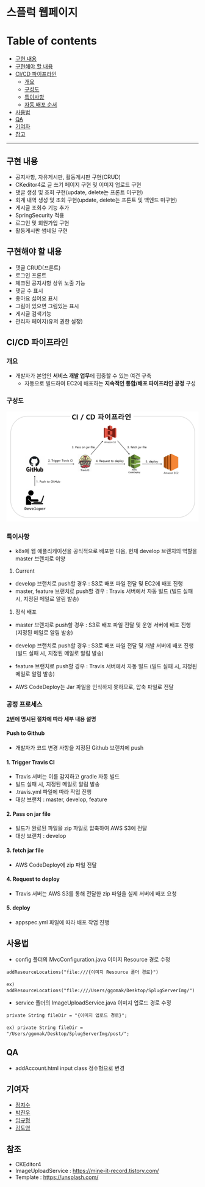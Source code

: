 # 스플럭 웹페이지

Table of contents
=================
* [구현 내용](#구현-내용)  
* [구현해야 할 내용](#구현해야-할-내용)  
* [CI/CD 파이프라인](#cicd-파이프라인)  
    *  [개요](#개요)
    * [구성도](#구성도)
    * [특이사항](#특이사항)
    * [자동 배포 순서](#공정-프로세스)
* [사용법](#사용법)
* [QA](#QA)
* [기여자](#기여자)
* [참고](#참조)

---
## 구현 내용

  - 공지사항, 자유게시판, 활동게시판 구현(CRUD)
  - CKeditor4로 글 쓰기 페이지 구현 및 이미지 업로드 구현
  - 댓글 생성 및 조회 구현(update, delete는 프론트 미구현)
  - 회계 내역 생성 및 조회 구현(update, delete는 프톤트 및 백엔드 미구현)
  - 게시글 조회수 기능 추가
  - SpringSecurity 적용
  - 로그인 및 회원가입 구현
  - 활동게시판 썸네일 구현
  
## 구현해야 할 내용

  - 댓글 CRUD(프론트)
  - 로그인 프론트
  - 체크된 공지사항 상위 노출 기능
  - 댓글 수 표시
  - 좋아요 싫어요 표시
  - 그림이 있으면 그림있는 표시
  - 게시글 검색기능
  - 관리자 페이지(유저 권한 설정)

## CI/CD 파이프라인
### 개요
- 개발자가 본업인 **서비스 개발 업무**에 집중할 수 있는 여건 구축
  - 자동으로 빌드하여 EC2에 배포하는 **지속적인 통합/배포 파이프라인 공정** 구성
  
### 구성도
![UI 다이어그램](./img/cicd-pipeline.png)  

### 특이사항
- k8s에 웹 애플리케이션을 공식적으로 배포한 다음, 현재 develop 브랜치의 역할을 master 브랜치로 이양
1. Current
  - develop 브랜치로 push할 경우 : S3로 배포 파일 전달 및 EC2에 배포 진행
  - master, feature 브랜치로 push할 경우 : Travis 서버에서 자동 빌드 (빌드 실패 시, 지정된 메일로 알림 발송)

1. 정식 배포
  - master 브랜치로 push할 경우 : S3로 배포 파일 전달 및 운영 서버에 배포 진행 (지정된 메일로 알림 발송)
  - develop 브랜치로 push할 경우 : S3로 배포 파일 전달 및 개발 서버에 배포 진행 (빌드 실패 시, 지정된 메일로 알림 발송)
  - feature 브랜치로 push할 경우 : Travis 서버에서 자동 빌드 (빌드 실패 시, 지정된 메일로 알림 발송)
  
- AWS CodeDeploy는 Jar 파일을 인식하지 못하므로, 압축 파일로 전달

### 공정 프로세스
**[2번](#2.-구성도)에 명시된 절차에 따라 세부 내용 설명**
#### Push to Github
- 개발자가 코드 변경 사항을 지정된 Github 브랜치에 push

#### 1. Trigger Travis CI
- Travis 서버는 이를 감지하고 gradle 자동 빌드
- 빌드 실패 시, 지정된 메일로 알림 발송
- .travis.yml 파일에 따라 작업 진행
- 대상 브랜치 : master, develop, feature

#### 2. Pass on jar file
- 빌드가 완료된 파일을 zip 파일로 압축하여 AWS S3에 전달
- 대상 브랜치 : develop

#### 3. fetch jar file
- AWS CodeDeploy에 zip 파일 전달

#### 4. Request to deploy
- Travis 서버는 AWS S3를 통해 전달한 zip 파일을 실제 서버에 배포 요청

#### 5. deploy
- appspec.yml 파일에 따라 배포 작업 진행

## 사용법

- config 폴더의 MvcConfiguration.java 이미지 Resource 경로 수정
```git
addResourceLocations("file:///{이미지 Resource 폴더 경로}")

ex) addResourceLocations("file:////Users/ggomak/Desktop/SplugServerImg/")
```

- service 폴더의 ImageUploadService.java 이미지 업로드 경로 수정
```git
private String fileDir = "{이미지 업로드 경로}";

ex) private String fileDir = "/Users/ggomak/Desktop/SplugServerImg/post/";
```
  
## QA
  
  - addAccount.html input class 정수형으로 변경

## 기여자
- [정지수](https://github.com/GGoMak)
- [박진우](https://github.com/JJINUUU)
- [임규형](https://github.com/GyuHyoung)
- [김도영](https://github.com/develop-kimdoyoung)

## 참조

  - CKEditor4
  - ImageUploadService : https://mine-it-record.tistory.com/
  - Template : https://unsplash.com/
